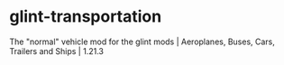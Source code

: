 # glint-transportation
The "normal" vehicle mod for the glint mods | Aeroplanes, Buses, Cars, Trailers and Ships | 1.21.3
